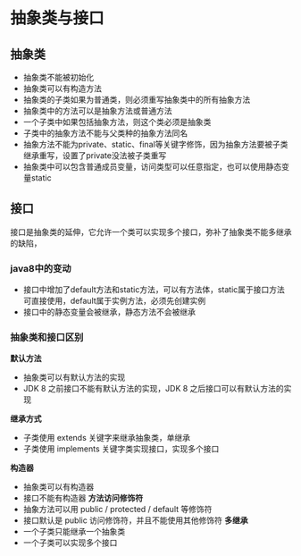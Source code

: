 # 抽象类与接口

## 抽象类
* 抽象类不能被初始化
* 抽象类可以有构造方法
* 抽象类的子类如果为普通类，则必须重写抽象类中的所有抽象方法
* 抽象类中的方法可以是抽象方法或普通方法
* 一个子类中如果包括抽象方法，则这个类必须是抽象类
* 子类中的抽象方法不能与父类种的抽象方法同名
* 抽象方法不能为private、static、final等关键字修饰，因为抽象方法要被子类继承重写，设置了private没法被子类重写
* 抽象类中可以包含普通成员变量，访问类型可以任意指定，也可以使用静态变量static

## 接口
接口是抽象类的延伸，它允许一个类可以实现多个接口，弥补了抽象类不能多继承的缺陷，
### java8中的变动
* 接口中增加了default方法和static方法，可以有方法体，static属于接口方法可直接使用，default属于实例方法，必须先创建实例
* 接口中的静态变量会被继承，静态方法不会被继承


### 抽象类和接口区别
<strong>默认方法</strong>
* 抽象类可以有默认方法的实现
* JDK 8 之前接口不能有默认方法的实现，JDK 8 之后接口可以有默认方法的实现

<strong>继承方式</strong>
* 子类使用 extends 关键字来继承抽象类，单继承
* 子类使用 implements 关键字类实现接口，实现多个接口

<strong>构造器</strong>
* 抽象类可以有构造器
* 接口不能有构造器
<strong>方法访问修饰符</strong>
* 抽象方法可以用 public / protected / default 等修饰符
* 接口默认是 public 访问修饰符，并且不能使用其他修饰符
<strong>多继承</strong>
* 一个子类只能继承一个抽象类
* 一个子类可以实现多个接口